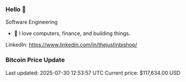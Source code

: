 ### Hello 🤙  

Software Engineering

- 🔭 I love computers, finance, and building things.
  
LinkedIn: https://www.linkedin.com/in/thejustinbishop/  














































































































































































































































































































































































































































































































































































































































































































































































































































































































### Bitcoin Price Update
Last updated: 2025-07-30 12:53:57 UTC
Current price: $117,634.00 USD
